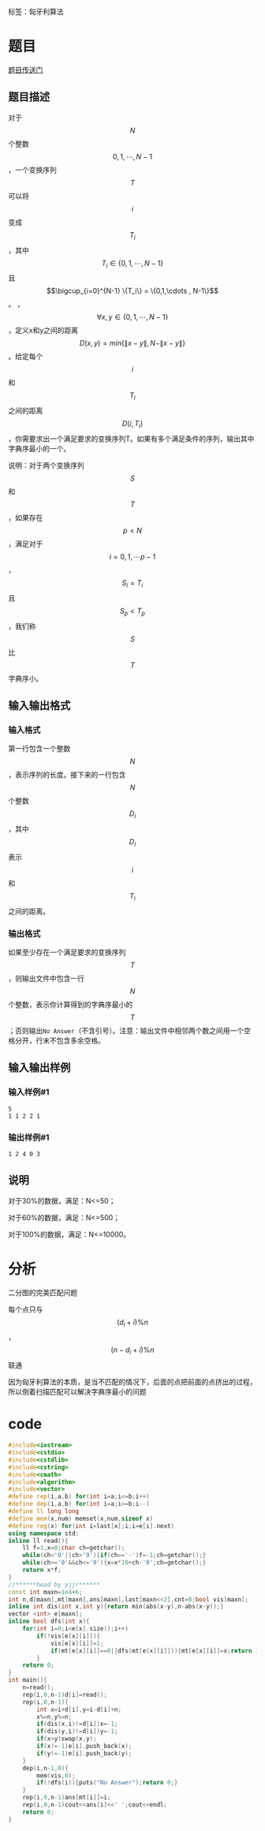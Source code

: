 ﻿---
subtitle: "匈牙利算法的本质"
tags: 
 - 图论-匈牙利算法
grammar_cjkRuby: true
catalog: true
layout:  post
header-img: "img/header/P77.jpg"
preview-img: "/img/preview/P77.jpg"
---
标签：匈牙利算法

# 题目

[题目传送门](https://www.luogu.org/problemnew/show/P1963)

## 题目描述

对于$$N$$个整数$$0, 1, \cdots, N-1$$，一个变换序列$$T$$可以将$$i$$变成$$T_i$$，其中 $$T_i \in \{ 0,1,\cdots, N-1\}$$ 且 $$\bigcup_{i=0}^{N-1} \{T_i\} = \{0,1,\cdots , N-1\}$$。 ，$$\forall x,y \in  \{0,1,\cdots , N-1\}$$，定义x和y之间的距离$$D(x,y)=min\{\|x-y\|,N-\|x-y\|\}$$ 。给定每个$$i$$和$$T_i$$之间的距离$$D(i,T_i)$$，你需要求出一个满足要求的变换序列T。如果有多个满足条件的序列，输出其中字典序最小的一个。

说明：对于两个变换序列$$S$$和$$T$$，如果存在$$p<N$$，满足对于$$i=0,1,\cdots p-1$$，$$S_i=T_i$$且$$S_p<T_p$$，我们称$$S$$比$$T$$字典序小。

## 输入输出格式
### 输入格式
第一行包含一个整数$$N$$，表示序列的长度。接下来的一行包含$$N$$个整数$$D_i$$，其中$$D_i$$表示$$i$$和$$T_i$$之间的距离。

### 输出格式
如果至少存在一个满足要求的变换序列$$T$$，则输出文件中包含一行$$N$$个整数，表示你计算得到的字典序最小的$$T$$；否则输出`No Answer`（不含引号）。注意：输出文件中相邻两个数之间用一个空格分开，行末不包含多余空格。
## 输入输出样例
### 输入样例#1
```
5
1 1 2 2 1
```
### 输出样例#1
```
1 2 4 0 3
```
## 说明

对于30%的数据，满足：N<=50；

对于60%的数据，满足：N<=500；

对于100%的数据，满足：N<=10000。

# 分析

二分图的完美匹配问题

每个点只与$$(d_i+i)\%n$$，$$(n-d_i+i)\%n$$联通

因为匈牙利算法的本质，是当不匹配的情况下，后面的点把前面的点挤出的过程，所以倒着扫描匹配可以解决字典序最小的问题

# code
```cpp
#include<iostream>
#include<cstdio>
#include<cstdlib>
#include<cstring>
#include<cmath>
#include<algorithm>
#include<vector>
#define rep(i,a,b) for(int i=a;i<=b;i++)
#define dep(i,a,b) for(int i=a;i>=b;i--)
#define ll long long
#define mem(x,num) memset(x,num,sizeof x)
#define reg(x) for(int i=last[x];i;i=e[i].next)
using namespace std;
inline ll read(){
	ll f=1,x=0;char ch=getchar();
	while(ch<'0'||ch>'9'){if(ch=='-')f=-1;ch=getchar();}
	while(ch>='0'&&ch<='9'){x=x*10+ch-'0';ch=getchar();}
	return x*f;
}
//******head by yjjr******
const int maxn=1e4+6;
int n,d[maxn],mt[maxn],ans[maxn],last[maxn<<2],cnt=0;bool vis[maxn];
inline int dis(int x,int y){return min(abs(x-y),n-abs(x-y));}
vector <int> e[maxn];
inline bool dfs(int x){
	for(int i=0;i<e[x].size();i++)
		if(!vis[e[x][i]]){
			vis[e[x][i]]=1;
			if(mt[e[x][i]]==0||dfs(mt[e[x][i]])){mt[e[x][i]]=x;return 1;}
		}
	return 0;
}
int main(){
	n=read();
	rep(i,0,n-1)d[i]=read();
	rep(i,0,n-1){
		int x=i+d[i],y=i-d[i]+n;
		x%=n,y%=n;
		if(dis(x,i)!=d[i])x=-1;
		if(dis(y,i)!=d[i])y=-1;
		if(x>y)swap(x,y);
		if(x!=-1)e[i].push_back(x);
		if(y!=-1)e[i].push_back(y);
	}
	dep(i,n-1,0){
		mem(vis,0);
		if(!dfs(i)){puts("No Answer");return 0;}
	}
	rep(i,0,n-1)ans[mt[i]]=i;
	rep(i,0,n-1)cout<<ans[i]<<' ';cout<<endl;
	return 0;
}
```
